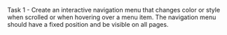 Task 1 - Create an interactive navigation menu that changes color or style when scrolled or when hovering over a menu item. The navigation menu should have a fixed position and be visible on all pages.

